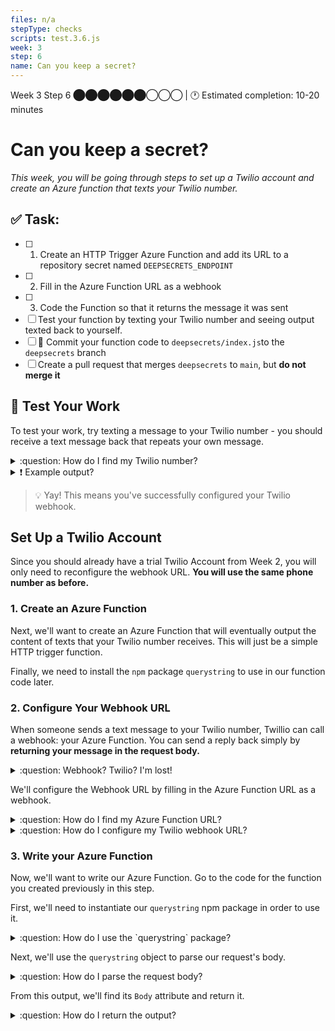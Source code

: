 ```yaml
---
files: n/a
stepType: checks
scripts: test.3.6.js
week: 3
step: 6
name: Can you keep a secret?
---
```


Week 3 Step 6 ⬤⬤⬤⬤⬤⬤◯◯◯ | 🕐 Estimated completion: 10-20 minutes

# Can you keep a secret?
*This week, you will be going through steps to set up a Twilio account and create an Azure function that texts your Twilio number.*

## ✅  Task:

- [ ]  1. Create an HTTP Trigger Azure Function and add its URL to a repository secret named `DEEPSECRETS_ENDPOINT`
- [ ]  2. Fill in the Azure Function URL as a webhook
- [ ] 3. Code the Function so that it returns the message it was sent
- [ ]  Test your function by texting your Twilio number and seeing output texted back to yourself.
- [ ] 🚀 Commit your function code to `deepsecrets/index.js`to the `deepsecrets` branch
- [ ] Create a pull request that merges `deepsecrets` to `main`, but **do not merge it**

## 🚧 Test Your Work

To test your work, try texting a message to your Twilio number - you should receive a text message back that repeats your own message.

<details>
<summary>:question: How do I find my Twilio number?</summary>

See your [phone numbers](https://www.twilio.com/console/phone-numbers/incoming).

</details>

<details>
<summary>❗ Example output?</summary>

![194569969_1687986154736022_4227041675617722938_n](https://user-images.githubusercontent.com/49426183/120210870-1e99ce80-c1e5-11eb-9619-3a812f6206a7.jpg)

</details>

> 💡 Yay! This means you've successfully configured your Twilio webhook.

## Set Up a Twilio Account
Since you should already have a trial Twilio Account from Week 2, you will only need to reconfigure the webhook URL. **You will use the same phone number as before.**

### 1. Create an Azure Function

Next, we'll want to create an Azure Function that will eventually output the content of texts that your Twilio number receives. This will just be a simple HTTP trigger function.

Finally, we need to install the `npm` package `querystring` to use in our function code later.

### 2. Configure Your Webhook URL

When someone sends a text message to your Twilio number, Twillio can call a webhook: your Azure Function. You can send a reply back simply by **returning your message in the request body.**

<details>
<summary>:question: Webhook? Twilio? I'm lost!</summary>
</br>

Fear not! 

[Webhooks](https://www.twilio.com/docs/usage/webhooks) are essentially just HTTP callbacks that are triggered by an event - in our case, this event is receiving an SMS message. When that event occurs, Twilio makes an HTTP request to the URL configured for the webhook.
</details>

We'll configure the Webhook URL by filling in the Azure Function URL as a webhook.

<details>
<summary>:question: How do I find my Azure Function URL?</summary>
</br>

Navigate to your Function page (Overview), and click `Get Function URL`.

![image](https://user-images.githubusercontent.com/49426183/120208560-784cc980-c1e2-11eb-8ad2-fd18597932ea.png)

</details>

<details>
<summary>:question: How do I configure my Twilio webhook URL?</summary>
</br>

1. Go to the [Twilio Console's Numbers page](https://www.twilio.com/console/phone-numbers/incoming)

![image](https://user-images.githubusercontent.com/49426183/120208171-06748000-c1e2-11eb-91a7-06c427967d46.png)

2. Click on the phone number you'd like to modify

3. Scroll down to the Messaging section and the "A MESSAGE COMES IN" option.

4. Paste in your Azure Function URL. Make sure to click `Save` afterwards!!

![image](https://user-images.githubusercontent.com/49426183/120208692-a0d4c380-c1e2-11eb-85fa-ed8463d1da43.png)

</details>


### 3. Write your Azure Function

Now, we'll want to write our Azure Function. Go to the code for the function you created previously in this step.

First, we'll need to instantiate our `querystring` npm package in order to use it.

<details>
<summary>:question: How do I use the `querystring` package?</summary>

```js
const querystring = require('querystring');
```

</details>

Next, we'll use the `querystring` object to parse our request's body. 

<details>
<summary>:question: How do I parse the request body?</summary>

```js
const queryObject = querystring.parse(req.body);
```

</details>

From this output, we'll find its `Body` attribute and return it.

<details>
<summary>:question: How do I return the output?</summary>

```js
context.res = {
   body: queryObject.Body
};
```

</details>
